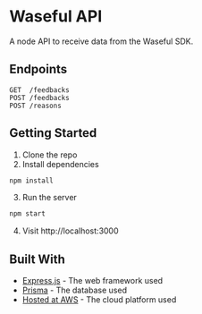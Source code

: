 # Waseful API

A node API to receive data from the Waseful SDK.

## Endpoints

```
GET  /feedbacks
POST /feedbacks
POST /reasons
```

## Getting Started

1. Clone the repo
2. Install dependencies

```bash
npm install
```

3. Run the server

```bash
npm start
```

4. Visit http://localhost:3000

## Built With

- [Express.js](https://expressjs.com/) - The web framework used
- [Prisma](https://www.prisma.io/) - The database used
- [Hosted at AWS](https://aws.amazon.com/) - The cloud platform used

